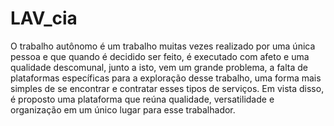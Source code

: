 # LAV_cia
O trabalho autônomo é um trabalho muitas vezes realizado por uma única pessoa e que quando é decidido ser feito, é executado com afeto e uma qualidade descomunal, junto a isto, vem um grande problema, a falta de plataformas específicas para a exploração desse trabalho,  uma forma mais simples de se encontrar e contratar esses tipos de serviços. Em vista disso, é proposto uma plataforma que reúna qualidade, versatilidade e organização em um único lugar para esse trabalhador.
